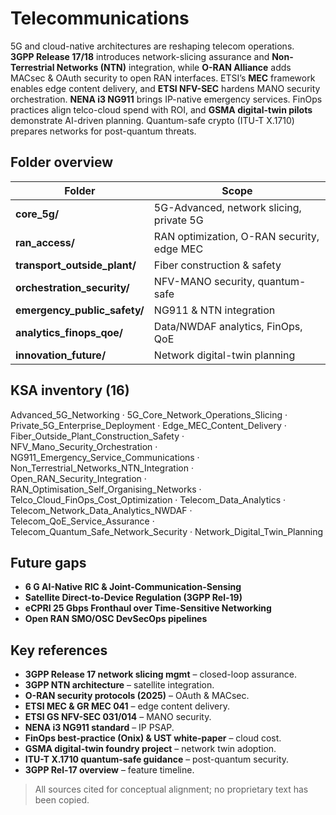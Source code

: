 Telecommunications
==================

5G and cloud-native architectures are reshaping telecom operations.  
**3GPP Release 17/18** introduces network-slicing assurance and **Non-Terrestrial Networks (NTN)** integration, while **O-RAN Alliance** adds MACsec & OAuth security to open RAN interfaces. ETSI’s **MEC** framework enables edge content delivery, and **ETSI NFV-SEC** hardens MANO security orchestration. **NENA i3 NG911** brings IP-native emergency services. FinOps practices align telco-cloud spend with ROI, and **GSMA digital-twin pilots** demonstrate AI-driven planning. Quantum-safe crypto (ITU-T X.1710) prepares networks for post-quantum threats.

## Folder overview

| Folder | Scope |
|--------|-------|
| **core_5g/** | 5G-Advanced, network slicing, private 5G |
| **ran_access/** | RAN optimization, O-RAN security, edge MEC |
| **transport_outside_plant/** | Fiber construction & safety |
| **orchestration_security/** | NFV-MANO security, quantum-safe |
| **emergency_public_safety/** | NG911 & NTN integration |
| **analytics_finops_qoe/** | Data/NWDAF analytics, FinOps, QoE |
| **innovation_future/** | Network digital-twin planning |

## KSA inventory (16)

Advanced_5G_Networking · 5G_Core_Network_Operations_Slicing · Private_5G_Enterprise_Deployment · Edge_MEC_Content_Delivery · Fiber_Outside_Plant_Construction_Safety · NFV_Mano_Security_Orchestration · NG911_Emergency_Service_Communications · Non_Terrestrial_Networks_NTN_Integration · Open_RAN_Security_Integration · RAN_Optimisation_Self_Organising_Networks · Telco_Cloud_FinOps_Cost_Optimization · Telecom_Data_Analytics · Telecom_Network_Data_Analytics_NWDAF · Telecom_QoE_Service_Assurance · Telecom_Quantum_Safe_Network_Security · Network_Digital_Twin_Planning

## Future gaps

* **6 G AI-Native RIC & Joint-Communication-Sensing**  
* **Satellite Direct-to-Device Regulation (3GPP Rel-19)**  
* **eCPRI 25 Gbps Fronthaul over Time-Sensitive Networking**  
* **Open RAN SMO/OSC DevSecOps pipelines**

## Key references

- **3GPP Release 17 network slicing mgmt** – closed-loop assurance.
- **3GPP NTN architecture** – satellite integration.
- **O-RAN security protocols (2025)** – OAuth & MACsec.
- **ETSI MEC & GR MEC 041** – edge content delivery.
- **ETSI GS NFV-SEC 031/014** – MANO security.
- **NENA i3 NG911 standard** – IP PSAP.
- **FinOps best-practice (Onix) & UST white-paper** – cloud cost.
- **GSMA digital-twin foundry project** – network twin adoption. 
- **ITU-T X.1710 quantum-safe guidance** – post-quantum security.   
- **3GPP Rel-17 overview** – feature timeline. 

> All sources cited for conceptual alignment; no proprietary text has been copied.
